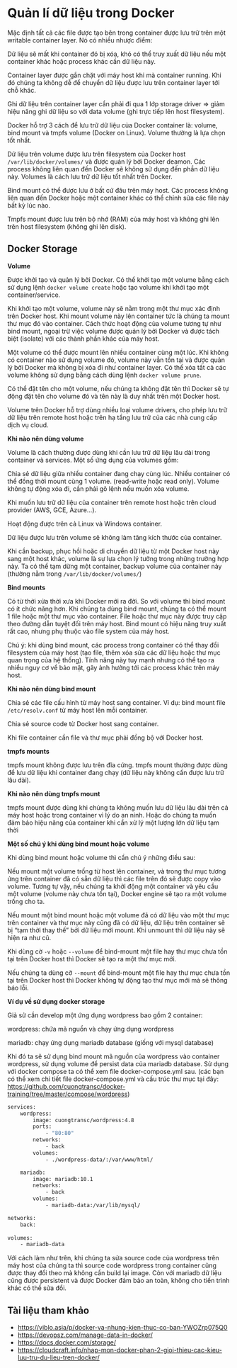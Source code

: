# Quản lí dữ liệu trong Docker

Mặc định tất cả các file được tạo bên trong container được lưu trữ trên một writable container layer. Nó có nhiều nhược điểm:

Dữ liệu sẽ mất khi container đó bị xóa, khó có thể truy xuất dữ liệu nếu một container khác hoặc process khác cần dữ liệu này. 

Container layer được gắn chặt với máy host khi mà container running. Khi đó chúng ta không dễ để chuyển dữ liệu được lưu trên container layer tới chỗ khác.

Ghi dữ liệu trên container layer cần phải đi qua 1 lớp storage driver => giảm hiệu năng ghi dữ liệu so với data volume (ghi trực tiếp lên host filesystem).

Docker hỗ trợ 3 cách để lưu trữ dữ liệu của Docker container là: volume, bind mount và tmpfs volume (Docker on Linux). Volume thường là lựa chọn tốt nhất.

Dữ liệu trên volume được lưu trên filesystem của Docker host `/var/lib/docker/volumes/` và được quản lý bởi Docker deamon. Các process không liên quan đến Docker sẽ không sử dụng đến phần dữ liệu này. Volumes là cách lưu trữ dữ liệu tốt nhất trên Docker.

Bind mount có thể được lưu ở bất cứ đâu trên máy host. Các process không liên quan đến Docker hoặc một container khác có thể chỉnh sửa các file này bất kỳ lúc nào.

Tmpfs mount được lưu trên bộ nhớ (RAM) của máy host và không ghi lên trên host filesystem (không ghi lên disk).

## Docker Storage
**Volume**

Được khởi tạo và quản lý bởi Docker. Có thể khởi tạo một volume bằng cách sử dụng lệnh `docker volume create` hoặc tạo volume khi khởi tạo một  container/service.

Khi khởi tạo một volume, volume này sẽ nằm trong một thư mục xác định trên Docker host. Khi mount volume này lên container tức là chúng ta mount thư mục đó vào container. Cách thức hoạt động của volume tương tự như bind mount, ngoại trừ việc volume được quản lý bởi Docker và được tách biệt (isolate) với các thành phần khác của máy host.

Một volume có thể được mount lên nhiều container cùng một lúc. Khi không có container nào sử dụng volume đó, volume này vẫn tồn tại và được quản lý bởi Docker mà không bị xóa đi như container layer. Có thể xóa tất cả các volume không sử dụng bằng cách dùng lệnh `docker volume prune`.

Có thể đặt tên cho một volume, nếu chúng ta không đặt tên thì Docker sẽ tự động đặt tên cho volume đó và tên này là duy nhất trên một Docker host.

Volume trên Docker hỗ trợ dùng nhiều loại volume drivers, cho phép lưu trữ dữ liệu trên remote host hoặc trên hạ tầng lưu trữ của các nhà cung cấp dịch vụ cloud.

**Khi nào nên dùng volume**

Volume là cách thường được dùng khi cần lưu trữ dữ liệu lâu dài trong container và services. Một số ứng dụng của volumes gồm:

Chia sẻ dữ liệu giữa nhiều container đang chạy cùng lúc. Nhiều container có thể đồng thời mount cùng 1 volume. (read-write hoặc read only). Volume không tự động xóa đi, cần phải gõ lệnh nếu muốn xóa volume.

Khi muốn lưu trữ dữ liệu của container trên remote host hoặc trên cloud provider (AWS, GCE, Azure…).

Hoạt động được trên cả Linux và Windows container.

Dữ liệu được lưu trên volume sẽ không làm tăng kích thước của container.

Khi cần backup, phục hồi hoặc di chuyển dữ liệu từ một Docker host này sang một host khác, volume là sự lựa chọn lý tưởng trong những trường hợp này. Ta có thể tạm dừng một container, backup volume của container này (thường nằm trong `/var/lib/docker/volumes/`)

**Bind mounts**

Có từ thời xửa thời xưa khi Docker mới ra đời. So với volume thì bind mount có ít chức năng hơn. Khi chúng ta dùng bind mount, chúng ta có thể mount 1 file hoặc một thư mục vào container. File hoặc thư mục này được truy cập theo đường dẫn tuyệt đối trên máy host. Bind mount có hiệu năng truy xuất rất cao, nhưng phụ thuộc vào file system của máy host.

Chú ý: khi dùng bind mount, các process trong container có thể thay đổi filesystem của máy host (tạo file, thêm xóa sửa các dữ liệu hoặc thư mục quan trọng của hệ thống). Tính năng này tuy mạnh nhưng có thể tạo ra nhiều nguy cơ về bảo mật, gây ảnh hưởng tới các process khác trên máy host.

**Khi nào nên dùng bind mount**

Chia sẻ các file cấu hình từ máy host sang container. Ví dụ: bind mount file `/etc/resolv.conf` từ máy host lên mỗi container.

Chia sẻ source code từ Docker host sang container.

Khi file container cần file và thư mục phải đồng bộ với Docker host.

**tmpfs mounts**

tmpfs mount không được lưu trên đĩa cứng. tmpfs mount thường được dùng để lưu dữ liệu khi container đang chạy (dữ liệu này không cần được lưu trữ lâu dài).

**Khi nào nên dùng tmpfs mount**

tmpfs mount được dùng khi chúng ta không muốn lưu dữ liệu lâu dài trên cả máy host hoặc trong container vì lý do an ninh. Hoặc do chúng ta muốn đảm bảo hiệu năng của container khi cần xử lý một lượng lớn dữ liệu tạm thời

**Một số chú ý khi dùng bind mount hoặc volume**

Khi dùng bind mount hoặc volume thì cần chú ý những điều sau:

Nếu mount một volume trống từ host lên container, và trong thư mục tương ứng trên container đã có sẵn dữ liệu thì các file trên đó sẽ được copy vào volume. Tương tự vậy, nếu chúng ta khởi động một container và yêu cầu một volume (volume này chưa tồn tại), Docker engine sẽ tạo ra một volume trống cho ta.

Nếu mount một bind mount hoặc một volume đã có dữ liệu vào một thư mục trên container và thư mục này cũng đã có dữ liệu, dữ liệu trên container sẽ bị “tạm thời thay thế” bởi dữ liệu mới mount. Khi unmount thì dữ liệu này sẽ hiện ra như cũ.

Khi dùng cờ `-v` hoặc `--volume` để bind-mount một file hay thư mục chưa tồn tại trên Docker host thì Docker sẽ tạo ra một thư mục mới.

Nếu chúng ta dùng cờ `--mount` để bind-mount một file hay thư mục chưa tồn tại trên Docker host thì Docker không tự động tạo thư mục mới mà sẽ thông báo lỗi.

**Ví dụ về sử dụng docker storage**

Giả sử cần develop một ứng dụng wordpress bao gồm 2 container:

wordpress: chứa mã nguồn và chạy ứng dụng wordpress

mariadb: chạy ứng dụng mariadb database (giống với mysql database)

Khi đó ta sẽ sử dụng bind mount mã nguồn của wordpress vào container wordpress, sử dụng volume để persist data của mariadb database. Sử dụng với docker compose ta có thể xem file docker-compose.yml sau. (các bạn có thể xem chi tiết file docker-compose.yml và cấu trúc thư mục tại đây: https://github.com/cuongtransc/docker-training/tree/master/compose/wordpress)
```sh
services:
    wordpress:
        image: cuongtransc/wordpress:4.8
        ports:
            - "80:80"
        networks:
            - back
        volumes:
            - ./wordpress-data/:/var/www/html/ 

    mariadb:
        image: mariadb:10.1
        networks:
            - back
        volumes:
            - mariadb-data:/var/lib/mysql/

networks:
    back:
    
volumes:
    - mariadb-data
```

Với cách làm như trên, khi chúng ta sửa source code của wordpress trên máy host của chúng ta thì source code wordpress trong container cũng được thay đổi theo mà không cần build lại image. Còn với mariadb dữ liệu cũng được persistent và được Docker đảm bảo an toàn, không cho tiến trình khác có thể sửa đổi.

## Tài liệu tham khảo
- https://viblo.asia/p/docker-va-nhung-kien-thuc-co-ban-YWOZrp075Q0
- https://devopsz.com/manage-data-in-docker/
- https://docs.docker.com/storage/
- https://cloudcraft.info/nhap-mon-docker-phan-2-gioi-thieu-cac-kieu-luu-tru-du-lieu-tren-docker/
